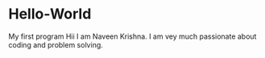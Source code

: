 # Hello-World
My first program
Hii I am Naveen Krishna. I am vey much passionate about coding and problem solving.
